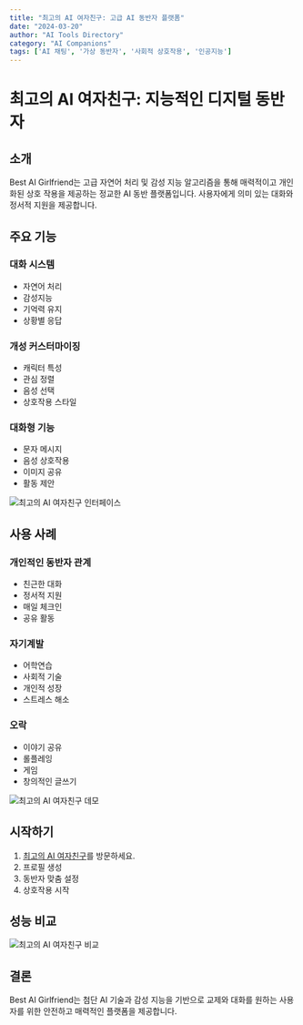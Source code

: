 ```yaml
---
title: "최고의 AI 여자친구: 고급 AI 동반자 플랫폼"
date: "2024-03-20"
author: "AI Tools Directory"
category: "AI Companions"
tags: ['AI 채팅', '가상 동반자', '사회적 상호작용', '인공지능']
---
```

# 최고의 AI 여자친구: 지능적인 디지털 동반자

## 소개

Best AI Girlfriend는 고급 자연어 처리 및 감성 지능 알고리즘을 통해 매력적이고 개인화된 상호 작용을 제공하는 정교한 AI 동반 ​​플랫폼입니다. 사용자에게 의미 있는 대화와 정서적 지원을 제공합니다.

## 주요 기능

### 대화 시스템
- 자연어 처리
- 감성지능
- 기억력 유지
- 상황별 응답

### 개성 커스터마이징
- 캐릭터 특성
- 관심 정렬
- 음성 선택
- 상호작용 스타일

### 대화형 기능
- 문자 메시지
- 음성 상호작용
- 이미지 공유
- 활동 제안

![최고의 AI 여자친구 인터페이스](/imgs/best-ai-GFRIEND/interface.jpg)

## 사용 사례

### 개인적인 동반자 관계
- 친근한 대화
- 정서적 지원
- 매일 체크인
- 공유 활동

### 자기계발
- 어학연습
- 사회적 기술
- 개인적 성장
- 스트레스 해소

### 오락
- 이야기 공유
- 롤플레잉
- 게임
- 창의적인 글쓰기

![최고의 AI 여자친구 데모](/imgs/best-ai-GFRIEND/demo.jpg)

## 시작하기

1. [최고의 AI 여자친구](https://best-ai-GFRIEND.com)를 방문하세요.
2. 프로필 생성
3. 동반자 맞춤 설정
4. 상호작용 시작

## 성능 비교

![최고의 AI 여자친구 비교](/imgs/best-ai-GFRIEND/comparison.jpg)

## 결론

Best AI Girlfriend는 첨단 AI 기술과 감성 지능을 기반으로 교제와 대화를 원하는 사용자를 위한 안전하고 매력적인 플랫폼을 제공합니다.